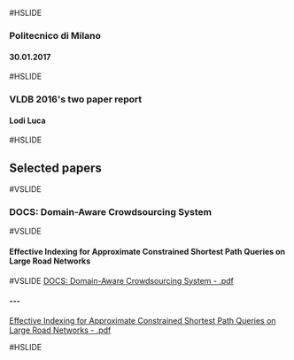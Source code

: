 #HSLIDE
### Politecnico di Milano
#### 30.01.2017

#HSLIDE
### VLDB 2016's two paper report
#### Lodi Luca

#HSLIDE
## Selected papers

#VSLIDE
### DOCS: Domain-Aware Crowdsourcing System


#VSLIDE
#### Effective Indexing for Approximate Constrained Shortest Path Queries on Large Road Networks


#VSLIDE
[DOCS: Domain-Aware Crowdsourcing System - .pdf](http://www.vldb.org/pvldb/vol10/p361-zheng.pdf)
#### ---
[Effective Indexing for Approximate Constrained Shortest Path Queries on Large Road Networks - .pdf](http://www.vldb.org/pvldb/vol10/p61-wang.pdf)

#HSLIDE
